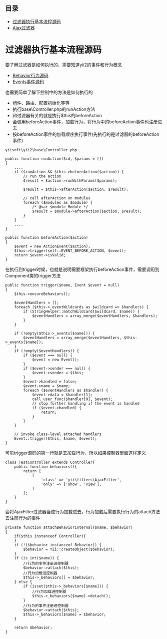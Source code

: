 ## 目录
* [过滤器执行基本流程源码](#过滤器执行基本流程源码)
* [Ajax过滤器](#Ajax过滤器)

# 过滤器执行基本流程源码
要了解过滤器是如何执行的，需要知道yii2的事件和行为概念  
* [Behavior行为源码](yii2/%5B关键概念一%5DBehavior行为源码.md)
* [Events事件源码](yii2/%5B关键概念二%5DEvents事件源码.md)  


也需要简单了解下控制中的方法是如何执行的  
- 组件、路由、配置初始化等等  
- 执行base\Controller.php的runAction方法  
- 和过滤器有关的就是执行$this的beforeAction
- 会调用beforeAction事件，加载行为，将行为中的beforeAction事件也注册进去
- 按beforeAction事件的加载顺序执行事件(先执行的是过滤器的beforeAction事件)
```
yiisoft\yii2\base\Controller.php

public function runAction($id, $params = [])
{ 
    ....
    if ($runAction && $this->beforeAction($action)) {
        // run the action
        $result = $action->runWithParams($params);

        $result = $this->afterAction($action, $result);

        // call afterAction on modules
        foreach ($modules as $module) {
            /* @var $module Module */
            $result = $module->afterAction($action, $result);
        }
    }
    ....
}

public function beforeAction($action)
{
    $event = new ActionEvent($action);
    $this->trigger(self::EVENT_BEFORE_ACTION, $event);
    return $event->isValid;
}
```
在执行到trigger时候，也就是说明需要框架执行beforeAction事件，需要调用到Component类的trigger方法
```
public function trigger($name, Event $event = null)
{
    $this->ensureBehaviors();

    $eventHandlers = [];
    foreach ($this->_eventWildcards as $wildcard => $handlers) {
        if (StringHelper::matchWildcard($wildcard, $name)) {
            $eventHandlers = array_merge($eventHandlers, $handlers);
        }
    }

    if (!empty($this->_events[$name])) {
        $eventHandlers = array_merge($eventHandlers, $this->_events[$name]);
    }
    if (!empty($eventHandlers)) {
        if ($event === null) {
            $event = new Event();
        }
        if ($event->sender === null) {
            $event->sender = $this;
        }
        $event->handled = false;
        $event->name = $name;
        foreach ($eventHandlers as $handler) {
            $event->data = $handler[1];
            call_user_func($handler[0], $event);
            // stop further handling if the event is handled
            if ($event->handled) {
                return;
            }
        }
    }

    // invoke class-level attached handlers
    Event::trigger($this, $name, $event);
}
```
可见trigger源码的第一行就是去加载行为，所以如果控制器里面这样定义
```
class TestController extends Controller{
    public function behaviors(){
        return [
            [
                'class' => 'yii\filters\AjaxFilter',
                'only' => ['show', 'view'],
            ]
        ];
    }
}
```
会将AjaxFilter过滤器当成行为加载进去，行为加载后需要执行行为的attach方法去注册行为的事件
```
private function attachBehaviorInternal($name, $behavior)
{
    if($this instanceof Controller){   
    }
    if (!($behavior instanceof Behavior)) {
        $behavior = Yii::createObject($behavior);
    }
    if (is_int($name)) {
        //行为的事件注册进控制器
        $behavior->attach($this);
        //行为加载进控制器
        $this->_behaviors[] = $behavior;
    } else {
        if (isset($this->_behaviors[$name])) {
            //行为加载进控制器
            $this->_behaviors[$name]->detach();
        }
        //行为的事件注册进控制器
        $behavior->attach($this);
        $this->_behaviors[$name] = $behavior;
    }

    return $behavior;
}
```
